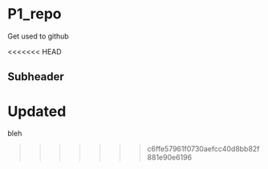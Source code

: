 # P1_repo

Get used to github

<<<<<<< HEAD
## Subheader

Updated
=======
bleh
>>>>>>> c6ffe57961f0730aefcc40d8bb82f881e90e6196
